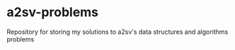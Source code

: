 # a2sv-problems
Repository for storing my solutions to a2sv's data structures and algorithms problems
